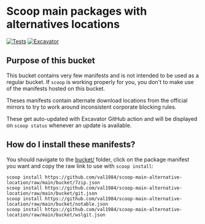 # Scoop main packages with alternatives locations

[![Tests](https://github.com/val1984/scoop-main-alternative-location/actions/workflows/ci.yml/badge.svg)](https://github.com/val1984/scoop-main-alternative-location/actions/workflows/ci.yml) [![Excavator](https://github.com/val1984/scoop-main-alternative-location/actions/workflows/excavator.yml/badge.svg)](https://github.com/val1984/scoop-main-alternative-location/actions/workflows/excavator.yml)

Purpose of this bucket
----------------------

This bucket contains very few manifests and is not intended to be used as a regular bucket. If `scoop` is working properly for you, you don't to make use of the manifests hosted on this bucket.

Theses manifests contain alternate download locations from the official mirrors to try to work around inconsistent corporate blocking rules.

These get auto-updated with Excavator GitHub action and will be displayed on `scoop status` whenever an update is available.

How do I install these manifests?
---------------------------------

You should navigate to the [bucket/](bucket) folder, click on the package manifest you want and copy the raw link to use with `scoop install`:
```
scoop install https://github.com/val1984/scoop-main-alternative-location/raw/main/bucket/7zip.json
scoop install https://github.com/val1984/scoop-main-alternative-location/raw/main/bucket/git.json
scoop install https://github.com/val1984/scoop-main-alternative-location/raw/main/bucket/notable.json
scoop install https://github.com/val1984/scoop-main-alternative-location/raw/main/bucket/wslgit.json
```
